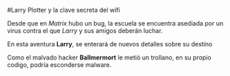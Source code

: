 #Larry Plotter y la clave secreta del wifi

Desde que en *Matrix* hubo un bug, la escuela se encuentra asediada por un virus
contra el que *Larry* y sus amigos deberán luchar.

En esta aventura **Larry**, se enterará de nuevos detalles sobre su destino

Como el malvado hacker **Ballmermort** le metió un trollano, en su propio
codigo, podría esconderse malware.
